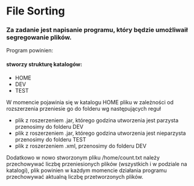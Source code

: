 # File Sorting

### Za zadanie jest napisanie programu, który będzie umożliwaił segregowanie plików.
Program powinien:

#### stworzy strukturę katalogów: 
* HOME
* DEV
* TEST

W momencie pojawinia się w katalogu HOME pliku w zależności od rozszerzenia przeniesie go do folderu wg następujących reguł

* plik z roszerzeniem .jar, którego godzina utworzenia jest parzysta przenosimy do folderu DEV
* plik z roszerzeniem .jar, którego godzina utworzenia jest nieparzysta przenosimy do folderu TEST
* plik z roszerzeniem .xml, przenosimy do folderu DEV

Dodatkowo w nowo stworzonym pliku /home/count.txt należy przechowywać  liczbę przeniesionych plików (wszystkich i w podziale na katalogi), plik powinien w każdym momencie działania programu przechowywać aktualną liczbę przetworzonych plików.

